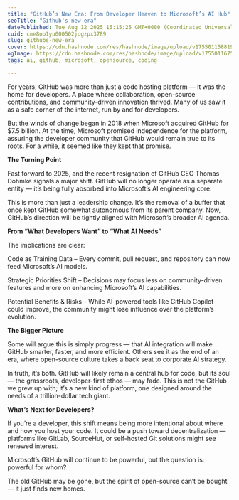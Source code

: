 ```yaml
---
title: "GitHub’s New Era: From Developer Heaven to Microsoft’s AI Hub"
seoTitle: "Github's new era"
datePublished: Tue Aug 12 2025 15:15:25 GMT+0000 (Coordinated Universal Time)
cuid: cme8oo1yu000502jogzpx3789
slug: githubs-new-era
cover: https://cdn.hashnode.com/res/hashnode/image/upload/v1755011588194/2ec0919b-75c3-410b-94db-970001a1fd4c.jpeg
ogImage: https://cdn.hashnode.com/res/hashnode/image/upload/v1755011675993/ebea0a2d-f092-4162-bf3c-5d560416ac1f.jpeg
tags: ai, github, microsoft, opensource, coding

---
```


For years, GitHub was more than just a code hosting platform — it was the home for developers. A place where collaboration, open-source contributions, and community-driven innovation thrived. Many of us saw it as a safe corner of the internet, run by and for developers.

But the winds of change began in 2018 when Microsoft acquired GitHub for $7.5 billion. At the time, Microsoft promised independence for the platform, assuring the developer community that GitHub would remain true to its roots. For a while, it seemed like they kept that promise.

**The Turning Point**

Fast forward to 2025, and the recent resignation of GitHub CEO Thomas Dohmke signals a major shift. GitHub will no longer operate as a separate entity — it’s being fully absorbed into Microsoft’s AI engineering core.

This is more than just a leadership change. It’s the removal of a buffer that once kept GitHub somewhat autonomous from its parent company. Now, GitHub’s direction will be tightly aligned with Microsoft’s broader AI agenda.

**From “What Developers Want” to “What AI Needs”**

The implications are clear:

Code as Training Data – Every commit, pull request, and repository can now feed Microsoft’s AI models.

Strategic Priorities Shift – Decisions may focus less on community-driven features and more on enhancing Microsoft’s AI capabilities.

Potential Benefits & Risks – While AI-powered tools like GitHub Copilot could improve, the community might lose influence over the platform’s evolution.

**The Bigger Picture**

Some will argue this is simply progress — that AI integration will make GitHub smarter, faster, and more efficient. Others see it as the end of an era, where open-source culture takes a back seat to corporate AI strategy.

In truth, it’s both. GitHub will likely remain a central hub for code, but its soul — the grassroots, developer-first ethos — may fade. This is not the GitHub we grew up with; it’s a new kind of platform, one designed around the needs of a trillion-dollar tech giant.

**What’s Next for Developers?**

If you’re a developer, this shift means being more intentional about where and how you host your code. It could be a push toward decentralization — platforms like GitLab, SourceHut, or self-hosted Git solutions might see renewed interest.

Microsoft’s GitHub will continue to be powerful, but the question is: powerful for whom?

The old GitHub may be gone, but the spirit of open-source can’t be bought — it just finds new homes.